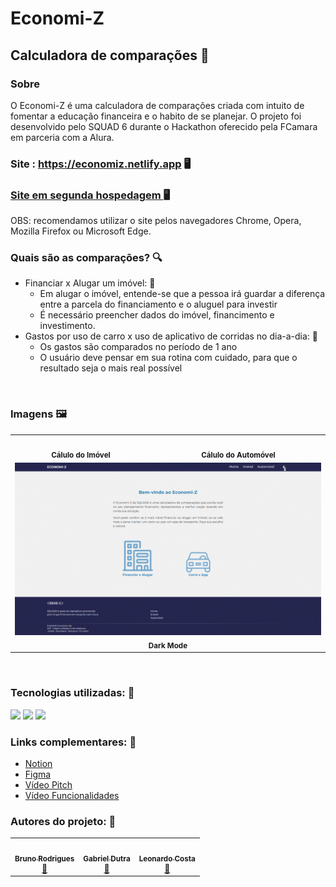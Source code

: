 # Economi-Z
## Calculadora de comparações 💸

### Sobre

O Economi-Z é uma calculadora de comparações criada com intuito de fomentar a educação financeira e o habito de se planejar.
O projeto foi desenvolvido pelo SQUAD 6 durante o Hackathon oferecido pela FCamara em parceria com a Alura.
### Site : <a href="https://economiz.netlify.app" target="_blank">https://economiz.netlify.app </a> 🖥️
### <a href="https://economi-z.000webhostapp.com/index.html" target="_blank">Site em segunda hospedagem </a> 🖥️
OBS: recomendamos utilizar o site pelos navegadores Chrome, Opera, Mozilla Firefox ou Microsoft Edge.
<br>

### Quais são as comparações? 🔍
- Financiar x Alugar um imóvel: 🏡
  - Em alugar o imóvel, entende-se que a pessoa irá guardar a diferença entre a parcela do financiamento e o aluguel para investir
  - É necessário preencher dados do imóvel, financimento e investimento.
- Gastos por uso de carro x uso de aplicativo de corridas no dia-a-dia: 🚕
  - Os gastos são comparados no período de 1 ano
  - O usuário deve pensar em sua rotina com cuidado, para que o resultado seja o mais real possível

<br>

### Imagens 🖼️
<table>
  <tr border>
    <td align="center"><img src="https://github.com/hackathon-squad06/gifs/blob/main/gifs/gif_imovel_540p_zoom.gif" width="1080px" alt=""/><br /><sub><b>Cálulo do Imóvel</b></sub><br /></td>
    <td align="center"><img src="https://github.com/hackathon-squad06/gifs/blob/main/gifs/gif_carro_540p_zoom.gif" width="1080px" alt=""/><br /><sub><b>Cálulo do Automóvel</b></sub><br /></td>
  </tr>
  <tr> 
    <td colspan="2" align="center"><img src="https://github.com/hackathon-squad06/gifs/blob/main/gifs/gif_darkHome_1080p.gif" width="700px" alt=""/><br /><sub><b>Dark Mode</b></sub><br /></td>
  </tr>
 </table>

<br>

### Tecnologias utilizadas: 🧰
<a href="https://developer.mozilla.org/en-US/docs/Web/Guide/HTML/HTML5" target="_blank"><img  src="https://img.shields.io/static/v1?label=&message=html5&color=0D1017&style=for-the-badge&logo=html5&logoColor=E34F26&link=https://leftgithub.com"/></a>
<a href="https://developer.mozilla.org/en-US/docs/Web/CSS" target="_blank"><img  src="https://img.shields.io/static/v1?label=&message=css3&color=0D1017&style=for-the-badge&logo=css3&logoColor=1572B6"/></a>
<a href="https://developer.mozilla.org/pt-BR/docs/Web/JavaScript" target="_blank"><img  src="https://img.shields.io/static/v1?label=&message=javascript&color=0D1017&style=for-the-badge&logo=javascript&logoColor=F7DF1E"/></a>


### Links complementares: 🔗
- <a href="https://www.notion.so/squad6/Programa-de-Forma-o-341ed514928d487da8a4dae16f6c248b" title="Link Notion" target="_blank">Notion</a>
- <a href="https://www.figma.com/file/0oVJHDnoPJPGqMZQE8lIXc/Economi-Z?node-id=0%3A1" title="Link Figma" target="_blank">Figma</a>
- <a href="https://www.youtube.com/watch?v=uSmSsfDlJ9Q" title="Link Pitch" target="_blank">Vídeo Pitch</a>
- <a href="https://www.youtube.com/watch?v=LsJsFrEBUNA" title="Link Funcionalidades" target="_blank">Vídeo Funcionalidades</a>

### Autores do projeto: 🧙
<table>
  <tr>
    <td align="center"><a href="https://github.com/BrunoKamui" target="_blank"><img style="border: 0px;" src="https://unavatar.now.sh/github/BrunoKamui" width="100px;" alt=""/><br /><sub><b>Bruno Rodrigues</b></sub></a><br /><a href="https://github.com/BrunoKamui" title="Bruno" target="_blank">🚀</a></td>
    <td align="center"><a href="https://github.com/gfhdutra" target="_blank"><img style="border: 0px;" src="https://unavatar.now.sh/github/gfhdutra" width="100px;" alt=""/><br /><sub><b>Gabriel Dutra</b></sub></a><br /><a href="https://github.com/gfhdutra" title="Gabriel" target="_blank">🚀</a></td>
    <td align="center"><a href="https://github.com/LeonardoCostaG" target="_blank"><img style="border: 0px;" src="https://unavatar.now.sh/github/LeonardoCostaG" width="100px;" alt=""/><br /><sub><b>Leonardo Costa</b></sub></a><br /><a href="https://github.com/LeonardoCostaG" title="Leo" target="_blank">🚀</a></td>
  </tr>
</table>
